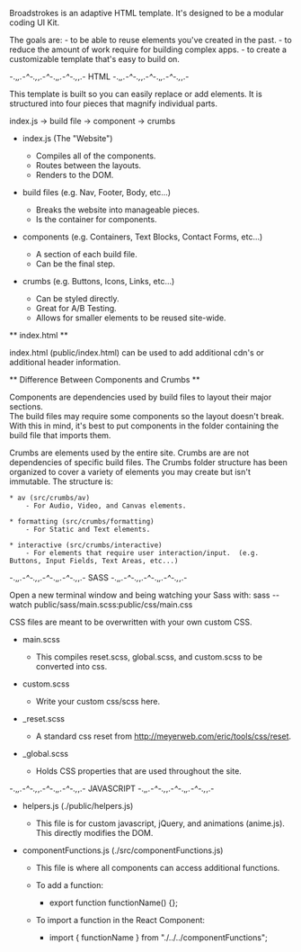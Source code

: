            


Broadstrokes is an adaptive HTML template.  It's designed to be a modular coding
UI Kit.

The goals are:
    - to be able to reuse elements you've created in the past.
    - to reduce the amount of work require for building complex apps.
    - to create a customizable template that's easy to build on.




-.,_,.-*^*-.,_,.-*^*-.,_,.-*^*-.,_,.- HTML -.,_,.-*^*-.,_,.-*^*-.,_,.-*^*-.,_,.-


This template is built so you can easily replace or add elements.  It is structured 
into four pieces that magnify individual parts.  


index.js -> build file -> component -> crumbs


* index.js (The "Website")
    - Compiles all of the components.
    - Routes between the layouts.
    - Renders to the DOM.

* build files (e.g. Nav, Footer, Body, etc...)
    - Breaks the website into manageable pieces.
    - Is the container for components.

* components (e.g. Containers, Text Blocks, Contact Forms, etc...)
    - A section of each build file.
    - Can be the final step.

* crumbs (e.g. Buttons, Icons, Links, etc...)
    - Can be styled directly.
    - Great for A/B Testing.
    - Allows for smaller elements to be reused site-wide.


** index.html **

index.html (public/index.html) can be used to add additional cdn's or additional
header information.


** Difference Between Components and Crumbs **

Components are dependencies used by build files to layout their major sections.  
The build files may require some components so the layout doesn't break.  With this
in mind, it's best to put components in the folder containing the build file that
imports them.  

Crumbs are elements used by the entire site.  Crumbs are are not dependencies of specific
build files.  The Crumbs folder structure has been organized to cover a variety of 
elements you may create but isn't immutable.  The structure is:

    * av (src/crumbs/av)
        - For Audio, Video, and Canvas elements.

    * formatting (src/crumbs/formatting)
        - For Static and Text elements.

    * interactive (src/crumbs/interactive)
        - For elements that require user interaction/input.  (e.g. Buttons, Input Fields, Text Areas, etc...)





-.,_,.-*^*-.,_,.-*^*-.,_,.-*^*-.,_,.- SASS -.,_,.-*^*-.,_,.-*^*-.,_,.-*^*-.,_,.-


Open a new terminal window and being watching your Sass with:
      sass --watch public/sass/main.scss:public/css/main.css

CSS files are meant to be overwritten with your own custom CSS.

* main.scss
  - This compiles reset.scss, global.scss, and custom.scss to be converted into css.

* custom.scss
  - Write your custom css/scss here.

* _reset.scss
  - A standard css reset from http://meyerweb.com/eric/tools/css/reset.

* _global.scss
  - Holds CSS properties that are used throughout the site.





-.,_,.-*^*-.,_,.-*^*-.,_,.-*^*-.,_,.- JAVASCRIPT -.,_,.-*^*-.,_,.-*^*-.,_,.-*^*-.,_,.-


* helpers.js (./public/helpers.js)
    - This file is for custom javascript, jQuery, and animations (anime.js).  This
      directly modifies the DOM.

* componentFunctions.js (./src/componentFunctions.js)
    - This file is where all components can access additional functions. 

    - To add a function:
        *  export function functionName() {};

    - To import a function in the React Component:
        *  import { functionName } from "./../../componentFunctions";
